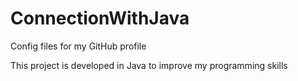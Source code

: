 # ConnectionWithJava
Config files for my GitHub profile

This project is developed in Java to improve my programming skills
